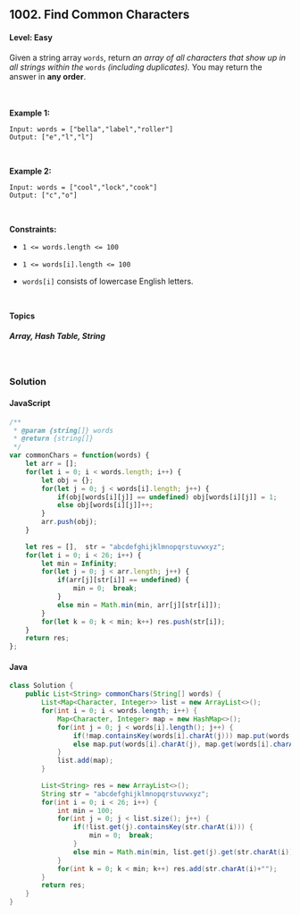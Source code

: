 ## 1002. Find Common Characters
#### Level: Easy


Given a string array `words`, return *an array of all characters that show up in all strings within the* `words` *(including duplicates).* You may return the answer in **any order**.

<br><br>
**Example 1:** 

<!-- <img src="https://assets.leetcode.com/uploads/2021/01/29/vtree1.jpg" width="400px"/>

<br>   -->

```
Input: words = ["bella","label","roller"]
Output: ["e","l","l"]
```

<br> 

**Example 2:**

<!-- <img src="https://assets.leetcode.com/uploads/2021/01/29/vtree2.jpg" width="400px"/>

<br>   -->

```
Input: words = ["cool","lock","cook"]
Output: ["c","o"]
```

<!-- <br>

**Example 3:**

<img src="https://assets.leetcode.com/uploads/2021/01/29/vtree3.jpg" width="400px"/>

<br>  

```
Input: words = ["leetcode"], letters = ["l","e","t","c","o","d"], score = [0,0,1,1,1,0,0,0,0,0,0,1,0,0,1,0,0,0,0,1,0,0,0,0,0,0]
Output: 0
Explanation:
Letter "e" can only be used once.
```

<br> -->

<br>

**Constraints:**
- `1 <= words.length <= 100`

- `1 <= words[i].length <= 100`

- `words[i]` consists of lowercase English letters.



<br>

**Topics** 

##### Array, Hash Table, String


<br>

### Solution
#### JavaScript
```javascript
/**
 * @param {string[]} words
 * @return {string[]}
 */
var commonChars = function(words) {
    let arr = [];
    for(let i = 0; i < words.length; i++) {
        let obj = {};
        for(let j = 0; j < words[i].length; j++) {
            if(obj[words[i][j]] == undefined) obj[words[i][j]] = 1;
            else obj[words[i][j]]++;
        }
        arr.push(obj);
    }
    
    let res = [],  str = "abcdefghijklmnopqrstuvwxyz";
    for(let i = 0; i < 26; i++) {
        let min = Infinity;
        for(let j = 0; j < arr.length; j++) {
            if(arr[j][str[i]] == undefined) {
                min = 0;  break;
            }
            else min = Math.min(min, arr[j][str[i]]);
        }
        for(let k = 0; k < min; k++) res.push(str[i]);
    }
    return res;
};
```

#### Java
```java
class Solution {
    public List<String> commonChars(String[] words) {
        List<Map<Character, Integer>> list = new ArrayList<>();
        for(int i = 0; i < words.length; i++) {
            Map<Character, Integer> map = new HashMap<>();
            for(int j = 0; j < words[i].length(); j++) {
                if(!map.containsKey(words[i].charAt(j))) map.put(words[i].charAt(j), 1);
                else map.put(words[i].charAt(j), map.get(words[i].charAt(j))+1);
            }
            list.add(map);
        }
        
        List<String> res = new ArrayList<>();  
        String str = "abcdefghijklmnopqrstuvwxyz";
        for(int i = 0; i < 26; i++) {
            int min = 100;
            for(int j = 0; j < list.size(); j++) {
                if(!list.get(j).containsKey(str.charAt(i))) {
                    min = 0;  break;
                }
                else min = Math.min(min, list.get(j).get(str.charAt(i)));
            }
            for(int k = 0; k < min; k++) res.add(str.charAt(i)+"");
        }
        return res;
    }
}
```

